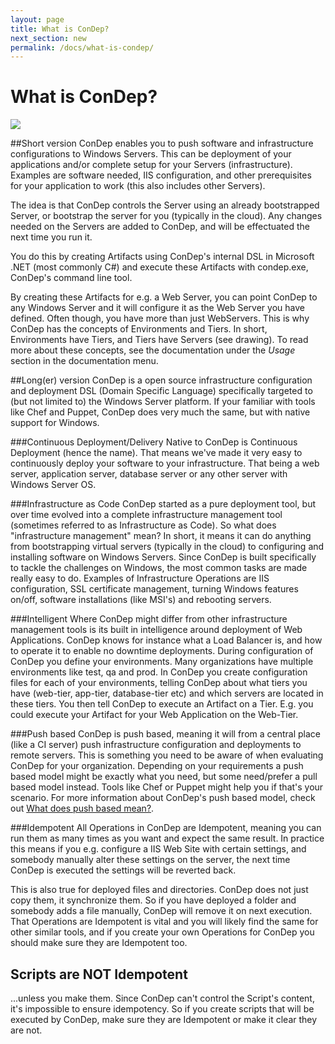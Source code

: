 ```yaml
---
layout: page
title: What is ConDep?
next_section: new
permalink: /docs/what-is-condep/
---
```


What is ConDep?
===============

<img src="../../images/condep_arch2.png" class="img-align-right">

##Short version
ConDep enables you to push software and infrastructure configurations to Windows Servers. This can be deployment of your applications and/or complete setup for your Servers (infrastructure). Examples are software needed, IIS configuration, and other prerequisites for your application to work (this also includes other Servers). 

The idea is that ConDep controls the Server using an already bootstrapped Server, or bootstrap the server for you (typically in the cloud). Any changes needed on the Servers are added to ConDep, and will be effectuated the next time you run it.

You do this by creating Artifacts using ConDep's internal DSL in Microsoft .NET (most commonly C#) and execute these Artifacts with condep.exe, ConDep's command line tool. 

By creating these Artifacts for e.g. a Web Server, you can point ConDep to any Windows Server and it will configure it as the Web Server you have defined. Often though, you have more than just WebServers. This is why ConDep has the concepts of Environments and Tiers. In short, Environments have Tiers, and Tiers have Servers (see drawing). To read more about these concepts, see the documentation under the _Usage_ section in the documentation menu.

##Long(er) version
ConDep is a open source infrastructure configuration and deployment DSL (Domain Specific Language) specifically targeted to (but not limited to) the Windows Server platform. If your familiar with tools like Chef and Puppet, ConDep does very much the same, but with native support for Windows.

###Continuous Deployment/Delivery
Native to ConDep is Continuous Deployment (hence the name). That means we've made it very easy to continuously deploy your software to your infrastructure. That being a web server, application server, database server or any other server with Windows Server OS.

###Infrastructure as Code
ConDep started as a pure deployment tool, but over time evolved into a complete infrastructure management tool (sometimes referred to as Infrastructure as Code). So what does "infrastructure management" mean? In short, it means it can do anything from bootstrapping virtual servers (typically in the cloud) to configuring and installing software on Windows Servers. Since ConDep is built specifically to tackle the challenges on Windows, the most common tasks are made really easy to do. Examples of Infrastructure Operations are IIS configuration, SSL certificate management, turning Windows features on/off, software installations (like MSI's) and rebooting servers.

###Intelligent
Where ConDep might differ from other infrastructure management tools is its built in intelligence around deployment of Web Applications. ConDep knows for instance what a Load Balancer is, and how to operate it to enable no downtime deployments. During configuration of ConDep you define your environments. Many organizations have multiple environments like test, qa and prod. In ConDep you create configuration files for each of your environments, telling ConDep about what tiers you have (web-tier, app-tier, database-tier etc) and which servers are located in these tiers. You then tell ConDep to execute an Artifact on a Tier. E.g. you could execute your Artifact for your Web Application on the Web-Tier.

###Push based
ConDep is push based, meaning it will from a central place (like a CI server) push infrastructure configuration and deployments to remote servers. This is something you need to be aware of when evaluating ConDep for your organization. Depending on your requirements a push based model might be exactly what you need, but some need/prefer a pull based model instead. Tools like Chef or Puppet might help you if that's your scenario. For more information about ConDep's push based model, check out <a href="/docs/push-based/">What does push based mean?</a>.

###Idempotent
All Operations in ConDep are Idempotent, meaning you can run them as many times as you want and expect the same result. In practice this means if you e.g. configure a IIS Web Site with certain settings, and somebody manually alter these settings on the server, the next time ConDep is executed the settings will be reverted back.

This is also true for deployed files and directories. ConDep does not just copy them, it synchronize them. So if you have deployed a folder and somebody adds a file manually, ConDep will remove it on next execution.  
That Operations are Idempotent is vital and you will likely find the same for other similar tools, and if you create your own Operations for ConDep you should make sure they are Idempotent too.

<div class="note warning">
	<h2>Scripts are NOT Idempotent</h2>
  <p>
  	...unless you make them. Since ConDep can't control the Script's content, it's impossible to ensure idempotency. So if you create scripts that will be executed by ConDep, make sure they are Idempotent or make it clear they are not.
	</p>
</div>
